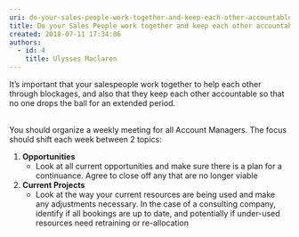 ```yaml
---
uri: do-your-sales-people-work-together-and-keep-each-other-accountable
title: Do your Sales People work together and keep each other accountable?
created: 2018-07-11 17:34:06
authors:
  - id: 4
    title: Ulysses Maclaren
---
```





<span class='intro'> It’s important that your salespeople work together to help each other through blockages, and also that they keep each other accountable so that no one drops the ball for an extended period.<br><br> </span>

<p>You should organize a weekly meeting for all Account Managers. The focus should shift each week between 2 topics&#58;<br></p><ol><li><b>Opportunities</b>
<ul><li>Look at all current opportunities and make sure there is a plan for a continuance. Agree to close off any that are no longer viable<br></li></ul></li><li><b>Current Projects​</b><ul><li>Look at the way your current resources are being used and make any adjustments necessary. In the case of a consulting company, identify if all bookings are up to date, and potentially if under-used resources need retraining or re-allocation<br></li></ul></li></ol>


